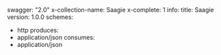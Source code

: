 swagger: "2.0"
x-collection-name: Saagie
x-complete: 1
info:
  title: Saagie
  version: 1.0.0
schemes:
- http
produces:
- application/json
consumes:
- application/json